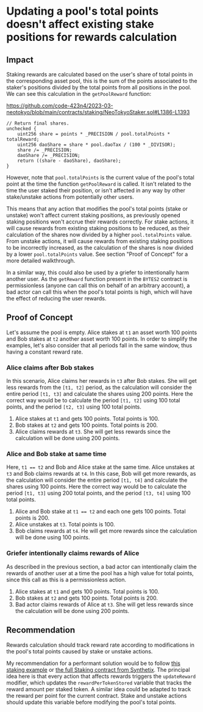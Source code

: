 # Updating a pool's total points doesn't affect existing stake positions for rewards calculation

## Impact

Staking rewards are calculated based on the user's share of total points in the corresponding asset pool, this is the sum of the points associated to the staker's positions divided by the total points from all positions in the pool. We can see this calculation in the `getPoolReward` function:

https://github.com/code-423n4/2023-03-neotokyo/blob/main/contracts/staking/NeoTokyoStaker.sol#L1386-L1393

```solidity
// Return final shares.
unchecked {
    uint256 share = points * _PRECISION / pool.totalPoints * totalReward;
    uint256 daoShare = share * pool.daoTax / (100 * _DIVISOR);
    share /= _PRECISION;
    daoShare /= _PRECISION;
    return ((share - daoShare), daoShare);
}
```

However, note that `pool.totalPoints` is the current value of the pool's total point at the time the function `getPoolReward` is called. It isn't related to the time the user staked their position, or isn't affected in any way by other stake/unstake actions from potentially other users.

This means that any action that modifies the pool's total points (stake or unstake) won't affect current staking positions, as previously opened staking positions won't accrue their rewards correctly. For stake actions, it will cause rewards from existing staking positions to be reduced, as their calculation of the shares now divided by a higher `pool.totalPoints` value. From unstake actions, it will cause rewards from existing staking positions to be incorrectly increased, as the calculation of the shares is now divided by a lower `pool.totalPoints` value. See section "Proof of Concept" for a more detailed walkthrough.

In a similar way, this could also be used by a griefer to intentionally harm another user. As the `getReward` function present in the `BYTES2` contract is permissionless (anyone can call this on behalf of an arbitrary account), a bad actor can call this when the pool's total points is high, which will have the effect of reducing the user rewards.

## Proof of Concept

Let's assume the pool is empty. Alice stakes at `t1` an asset worth 100 points and Bob stakes at `t2` another asset worth 100 points. In order to simplify the examples, let's also consider that all periods fall in the same window, thus having a constant reward rate.

### Alice claims after Bob stakes

In this scenario, Alice claims her rewards in `t3` after Bob stakes. She will get less rewards from the `[t1, t2]` period, as the calculation will consider the entire period `[t1, t3]` and calculate the shares using 200 points. Here the correct way would be to calculate the period `[t1, t2]` using 100 total points, and the period `[t2, t3]` using 100 total points.

1. Alice stakes at `t1` and gets 100 points. Total points is 100.
2. Bob stakes at `t2` and gets 100 points. Total points is 200.
3. Alice claims rewards at `t3`. She will get less rewards since the calculation will be done using 200 points.

### Alice and Bob stake at same time

Here, `t1 == t2` and Bob and Alice stake at the same time. Alice unstakes at `t3` and Bob claims rewards at `t4`. In this case, Bob will get more rewards, as the calculation will consider the entire period `[t1, t4]` and calculate the shares using 100 points. Here the correct way would be to calculate the period `[t1, t3]` using 200 total points, and the period `[t3, t4]` using 100 total points.

1. Alice and Bob stake at `t1 == t2` and each one gets 100 points. Total points is 200.
2. Alice unstakes at `t3`. Total points is 100.
3. Bob claims rewards at `t4`. He will get more rewards since the calculation will be done using 100 points.

### Griefer intentionally claims rewards of Alice

As described in the previous section, a bad actor can intentionally claim the rewards of another user at a time the pool has a high value for total points, since this call as this is a permissionless action.

1. Alice stakes at `t1` and gets 100 points. Total points is 100.
2. Bob stakes at `t2` and gets 100 points. Total points is 200.
3. Bad actor claims rewards of Alice at `t3`. She will get less rewards since the calculation will be done using 200 points.

## Recommendation

Rewards calculation should track reward rate according to modifications in the pool's total points caused by stake or unstake actions. 

My recommendation for a performant solution would be to follow [this staking example](https://solidity-by-example.org/defi/staking-rewards/) or [the full Staking contract from Synthetix](https://github.com/Synthetixio/synthetix/blob/develop/contracts/StakingRewards.sol). The principal idea here is that every action that affects rewards triggers the `updateReward` modifier, which updates the `rewardPerTokenStored` variable that tracks the reward amount per staked token. A similar idea could be adapted to track the reward per point for the current contract. Stake and unstake actions should update this variable before modifying the pool's total points.
